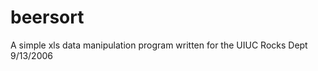 beersort
========

A simple xls data manipulation program written for the UIUC Rocks Dept 9/13/2006
